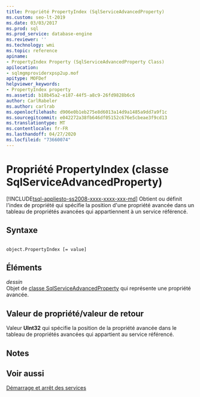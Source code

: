 ```yaml
---
title: Propriété PropertyIndex (SqlServiceAdvancedProperty)
ms.custom: seo-lt-2019
ms.date: 03/03/2017
ms.prod: sql
ms.prod_service: database-engine
ms.reviewer: ''
ms.technology: wmi
ms.topic: reference
apiname:
- PropertyIndex Property (SqlServiceAdvancedProperty Class)
apilocation:
- sqlmgmproviderxpsp2up.mof
apitype: MOFDef
helpviewer_keywords:
- PropertyIndex property
ms.assetid: b18b45a2-e187-44f5-a8c9-26fd9828b6c6
author: CarlRabeler
ms.author: carlrab
ms.openlocfilehash: d906e0b1eb275e8d6013a14d9a1485a9dd7a9f1c
ms.sourcegitcommit: e042272a38fb646df05152c676e5cbeae3f9cd13
ms.translationtype: MT
ms.contentlocale: fr-FR
ms.lasthandoff: 04/27/2020
ms.locfileid: "73660074"
---
```

# <a name="propertyindex-property-sqlserviceadvancedproperty-class"></a>Propriété PropertyIndex (classe SqlServiceAdvancedProperty)
[!INCLUDE[tsql-appliesto-ss2008-xxxx-xxxx-xxx-md](../../../includes/tsql-appliesto-ss2008-xxxx-xxxx-xxx-md.md)]
  Obtient ou définit l'index de propriété qui spécifie la position d'une propriété avancée dans un tableau de propriétés avancées qui appartiennent à un service référencé.  
  
## <a name="syntax"></a>Syntaxe  
  
```  
  
object.PropertyIndex [= value]  
```  
  
## <a name="parts"></a>Éléments  
 *dessin*  
 Objet de [classe SqlServiceAdvancedProperty](../../../relational-databases/wmi-provider-configuration-classes/sqlserviceadvancedproperty-class/sqlserviceadvancedproperty-class.md) qui représente une propriété avancée.  
  
## <a name="property-valuereturn-value"></a>Valeur de propriété/valeur de retour  
 Valeur **UInt32** qui spécifie la position de la propriété avancée dans le tableau de propriétés avancées qui appartient au service référencé.  
  
## <a name="remarks"></a>Notes  
  
## <a name="see-also"></a>Voir aussi  
 [Démarrage et arrêt des services](https://technet.microsoft.com/library/ms174886\(v=sql.105\).aspx)  
  
  

